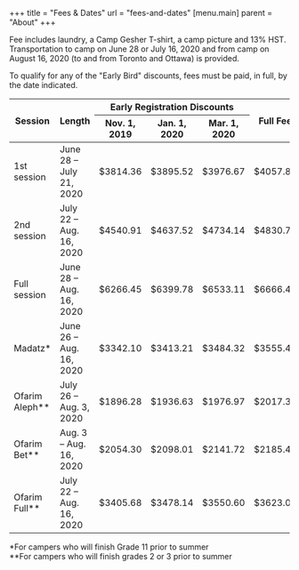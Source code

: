 +++
title = "Fees & Dates"
url = "fees-and-dates"
[menu.main]
parent = "About"
+++

Fee includes laundry, a Camp Gesher T-shirt, a camp picture and 13% HST. Transportation to camp on June 28 or July 16, 2020 and from camp on August 16, 2020 (to and from Toronto and Ottawa) is provided.

To qualify for any of the "Early Bird" discounts, fees must be paid, in full, by the date indicated.

<table class="table vertical-responsive-table table-striped table-bordered">
  <thead>
    <tr>
      <th rowspan="2">Session</th>
      <th rowspan="2">Length</th>
      <th colspan="3" class="text-center">Early Registration Discounts</th>
      <th colspan="1" rowspan="2">Full Fee</th>
    </tr>
    <tr>
      <th>Nov. 1, 2019</th>
      <th>Jan. 1, 2020</th>
      <th>Mar. 1, 2020</th>
    </tr>
  </thead>
  <tbody>
    <tr>
      <td data-type="Session">1st session</td>
      <td data-type="Length">June 28 &ndash; July 21, 2020</td>
      <td data-type="Nov. 1, 2019">$3814.36</td>
      <td data-type="Jan. 1, 2020">$3895.52</td>
      <td data-type="Mar. 1, 2020">$3976.67</td>
      <td data-type="Final">$4057.83</td>
    </tr>
    <tr>
      <td data-type="Session">2nd session</td>
      <td data-type="Length">July 22 &ndash; Aug. 16, 2020</td>
      <td data-type="Nov. 1, 2019">$4540.91</td>
      <td data-type="Jan. 1, 2020">$4637.52</td>
      <td data-type="Mar. 1, 2020">$4734.14</td>
      <td data-type="Final">$4830.75</td>
    </tr>
    <tr>
      <td data-type="Session">Full session</td>
      <td data-type="Length">June 28 &ndash; Aug. 16, 2020</td>
      <td data-type="Nov. 1, 2019">$6266.45</td>
      <td data-type="Jan. 1, 2020">$6399.78</td>
      <td data-type="Mar. 1, 2020">$6533.11</td>
      <td data-type="Final">$6666.44</td>
    </tr>
    <tr>
      <td data-type="Session">Madatz*</td>
      <td data-type="Length">June 26 &ndash; Aug. 16, 2020</td>
      <td data-type="Nov. 1, 2019">$3342.10</td>
      <td data-type="Jan. 1, 2020">$3413.21</td>
      <td data-type="Mar. 1, 2020">$3484.32</td>
      <td data-type="Final">$3555.43</td>
    </tr>
    <tr>
      <td data-type="Session">Ofarim Aleph**</td>
      <td data-type="Length">July 26 &ndash; Aug. 3, 2020</td>
      <td data-type="Nov. 1, 2019">$1896.28</td>
      <td data-type="Jan. 1, 2020">$1936.63</td>
      <td data-type="Mar. 1, 2020">$1976.97</td>
      <td data-type="Final">$2017.32</td>
    </tr>
    <tr>
      <td data-type="Session">Ofarim Bet**</td>
      <td data-type="Length">Aug. 3 &ndash; Aug. 16, 2020</td>
      <td data-type="Nov. 1, 2019">$2054.30</td>
      <td data-type="Jan. 1, 2020">$2098.01</td>
      <td data-type="Mar. 1, 2020">$2141.72</td>
      <td data-type="Final">$2185.43</td>
    </tr>
    <tr>
      <td data-type="Session">Ofarim Full**</td>
      <td data-type="Length">July 22 &ndash; Aug. 16, 2020</td>
      <td data-type="Nov. 1, 2019">$3405.68</td>
      <td data-type="Jan. 1, 2020">$3478.14</td>
      <td data-type="Mar. 1, 2020">$3550.60</td>
      <td data-type="Final">$3623.06</td>
    </tr>
  </tbody>
</table>

*For campers who will finish Grade 11 prior to summer  
**For campers who will finish grades 2 or 3 prior to summer
